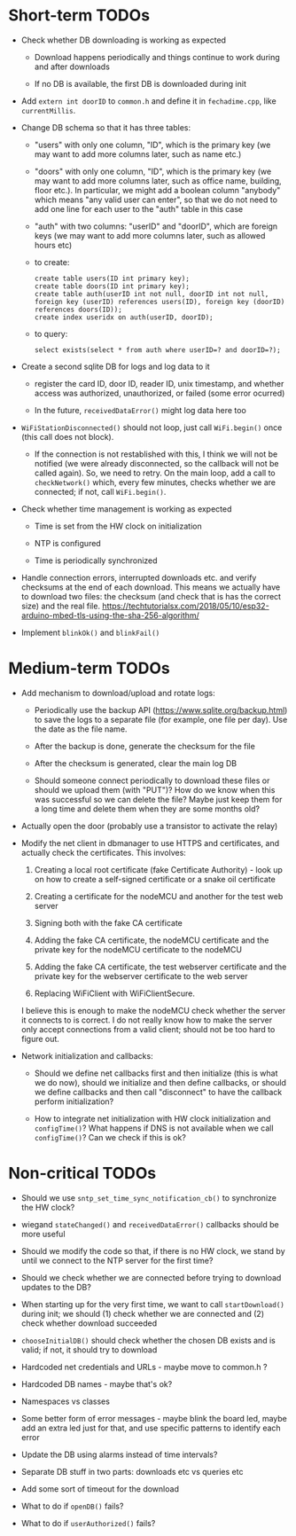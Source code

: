 # Short-term TODOs

 * Check whether DB downloading is working as expected

   - Download happens periodically and things continue to work during and
     after downloads

   - If no DB is available, the first DB is downloaded during init

 * Add `extern int doorID` to `common.h` and define it in `fechadime.cpp`,
   like `currentMillis`.

 * Change DB schema so that it has three tables:

   - "users" with only one column, "ID", which is the primary key (we may
     want to add more columns later, such as name etc.)

   - "doors" with only one column, "ID", which is the primary key (we may
     want to add more columns later, such as office name, building, floor
     etc.). In particular, we might add a boolean column "anybody" which
     means "any valid user can enter", so that we do not need to add one
     line for each user to the "auth" table in this case

   - "auth" with two columns: "userID" and "doorID", which are foreign keys
     (we may want to add more columns later, such as allowed hours etc)

   - to create:
     ```
     create table users(ID int primary key);
     create table doors(ID int primary key);
     create table auth(userID int not null, doorID int not null, foreign key (userID) references users(ID), foreign key (doorID) references doors(ID));
     create index useridx on auth(userID, doorID);
     ```

   - to query:
     ```
     select exists(select * from auth where userID=? and doorID=?);
     ```

 * Create a second sqlite DB for logs and log data to it

   - register the card ID, door ID, reader ID, unix timestamp, and whether
     access was authorized, unauthorized, or failed (some error ocurred)

   - In the future, `receivedDataError()` might log data here too

 * `WiFiStationDisconnected()` should not loop, just call `WiFi.begin()`
    once (this call does not block).

    - If the connection is not restablished with this, I think we will not
      be notified (we were already disconnected, so the callback will not
      be called again). So, we need to retry. On the main loop, add a call
      to `checkNetwork()` which, every few minutes, checks whether we are
      connected; if not, call `WiFi.begin()`.

 * Check whether time management is working as expected

   - Time is set from the HW clock on initialization

   - NTP is configured

   - Time is periodically synchronized

 * Handle connection errors, interrupted downloads etc. and verify
   checksums at the end of each download. This means we actually
   have to download two files: the checksum (and check that is
   has the correct size) and the real file.
   https://techtutorialsx.com/2018/05/10/esp32-arduino-mbed-tls-using-the-sha-256-algorithm/

 * Implement `blinkOk()` and `blinkFail()`

# Medium-term TODOs

 * Add mechanism to download/upload and rotate logs:

   - Periodically use the backup API (https://www.sqlite.org/backup.html)
     to save the logs to a separate file (for example, one file per day).
     Use the date as the file name.

   - After the backup is done, generate the checksum for the file

   - After the checksum is generated, clear the main log DB

   - Should someone connect periodically to download these files or
     should we upload them (with "PUT")? How do we know when this
     was successful so we can delete the file? Maybe just keep them
     for a long time and delete them when they are some months old?

 * Actually open the door (probably use a transistor to activate the
   relay)

 * Modify the net client in dbmanager to use HTTPS and certificates, and
   actually check the certificates. This involves:

   1. Creating a local root certificate (fake Certificate Authority) -
      look up on how to create a self-signed certificate or a snake oil
      certificate

   2. Creating a certificate for the nodeMCU and another for the test web
      server

   3. Signing both with the fake CA certificate

   4. Adding the fake CA certificate, the nodeMCU certificate and the
      private key for the nodeMCU certificate to the nodeMCU

   5. Adding the fake CA certificate, the test webserver certificate and
      the private key for the webserver certificate to the web server

   6. Replacing WiFiClient with WiFiClientSecure.

   I believe this is enough to make the nodeMCU check whether the server
   it connects to is correct. I do not really know how to make the server
   only accept connections from a valid client; should not be too hard to
   figure out.

 * Network initialization and callbacks:

   - Should we define net callbacks first and then initialize (this is
     what we do now), should we initialize and then define callbacks,
     or should we define callbacks and then call "disconnect" to have
     the callback perform initialization?

   - How to integrate net initialization with HW clock initialization
     and `configTime()`? What happens if DNS is not available when we
     call `configTime()`? Can we check if this is ok?

# Non-critical TODOs

 * Should we use `sntp_set_time_sync_notification_cb()` to synchronize
   the HW clock?

 * wiegand `stateChanged()` and `receivedDataError()` callbacks should
   be more useful

 * Should we modify the code so that, if there is no HW clock, we
   stand by until we connect to the NTP server for the first time?

 * Should we check whether we are connected before trying to download
   updates to the DB?

 * When starting up for the very first time, we want to call `startDownload()`
   during init; we should (1) check whether we are connected and (2)
   check whether download succeeded

 * `chooseInitialDB()` should check whether the chosen DB exists and
   is valid; if not, it should try to download

 * Hardcoded net credentials and URLs - maybe move to common.h ?

 * Hardcoded DB names - maybe that's ok?

 * Namespaces vs classes

 * Some better form of error messages - maybe blink the board led,
   maybe add an extra led just for that, and use specific patterns
   to identify each error

 * Update the DB using alarms instead of time intervals?

 * Separate DB stuff in two parts: downloads etc vs queries etc

 * Add some sort of timeout for the download

 * What to do if `openDB()` fails?

 * What to do if `userAuthorized()` fails?

